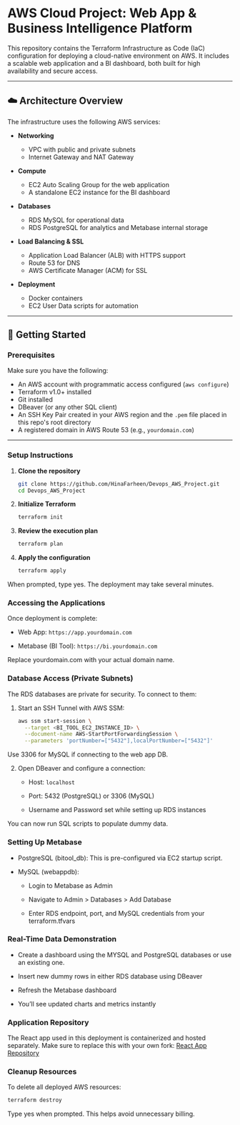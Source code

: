 # AWS Cloud Project: Web App & Business Intelligence Platform

This repository contains the Terraform Infrastructure as Code (IaC) configuration for deploying a cloud-native environment on AWS. It includes a scalable web application and a BI dashboard, both built for high availability and secure access.

---

## ☁️ Architecture Overview

The infrastructure uses the following AWS services:

- **Networking**
  - VPC with public and private subnets
  - Internet Gateway and NAT Gateway

- **Compute**
  - EC2 Auto Scaling Group for the web application
  - A standalone EC2 instance for the BI dashboard

- **Databases**
  - RDS MySQL for operational data
  - RDS PostgreSQL for analytics and Metabase internal storage

- **Load Balancing & SSL**
  - Application Load Balancer (ALB) with HTTPS support
  - Route 53 for DNS
  - AWS Certificate Manager (ACM) for SSL

- **Deployment**
  - Docker containers
  - EC2 User Data scripts for automation

---

## 🚀 Getting Started

### Prerequisites

Make sure you have the following:

- An AWS account with programmatic access configured (`aws configure`)
- Terraform v1.0+ installed
- Git installed
- DBeaver (or any other SQL client)
- An SSH Key Pair created in your AWS region and the `.pem` file placed in this repo's root directory
- A registered domain in AWS Route 53 (e.g., `yourdomain.com`)

---

### Setup Instructions

1. **Clone the repository**  
   ```bash
   git clone https://github.com/HinaFarheen/Devops_AWS_Project.git
   cd Devops_AWS_Project

2. **Initialize Terraform**
   ```bash
   terraform init

3. **Review the execution plan**
   ```bash
   terraform plan

5. **Apply the configuration**
   ```bash
   terraform apply

When prompted, type yes. The deployment may take several minutes.

### Accessing the Applications
Once deployment is complete:

- Web App: `https://app.yourdomain.com`

- Metabase (BI Tool): `https://bi.yourdomain.com`

Replace yourdomain.com with your actual domain name.

### Database Access (Private Subnets)
The RDS databases are private for security. To connect to them:

1. Start an SSH Tunnel with AWS SSM:
   ```bash
   aws ssm start-session \
     --target <BI_TOOL_EC2_INSTANCE_ID> \
     --document-name AWS-StartPortForwardingSession \
     --parameters 'portNumber=["5432"],localPortNumber=["5432"]'
   
Use 3306 for MySQL if connecting to the web app DB.

2. Open DBeaver and configure a connection:
   - Host: `localhost`

   - Port: 5432 (PostgreSQL) or 3306 (MySQL)

   - Username and Password set while setting up RDS instances
 
You can now run SQL scripts to populate dummy data.

### Setting Up Metabase
- PostgreSQL (bitool_db): This is pre-configured via EC2 startup script.

- MySQL (webappdb):

  - Login to Metabase as Admin

  - Navigate to Admin > Databases > Add Database

  - Enter RDS endpoint, port, and MySQL credentials from your terraform.tfvars

### Real-Time Data Demonstration
- Create a dashboard using the MYSQL and PostgreSQL databases or use an existing one.

- Insert new dummy rows in either RDS database using DBeaver

- Refresh the Metabase dashboard

- You’ll see updated charts and metrics instantly

### Application Repository
The React app used in this deployment is containerized and hosted separately. Make sure to replace this with your own fork:
[React App Repository](https://github.com/HinaFarheen/my_reactapp.git)

### Cleanup Resources
To delete all deployed AWS resources:
  ```bash
  terraform destroy
  ```

Type yes when prompted. This helps avoid unnecessary billing.
